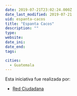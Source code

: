 ```yaml
---
date: 2019-07-21T23:02:24.000Z
date_last_modified: 2019-07-21
uid: espanta-cacos
title: "Espanta Cacos"
description: ""
type: 
website: 
date_ini: 
date_end: 
tags:

cities: 
  - Guatemala
---
```


Esta iniciativa fue realizada por:

- [Red Ciudadana](/organizaciones/red-ciudadana)
